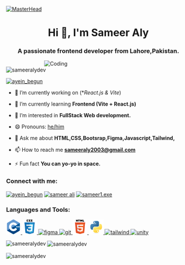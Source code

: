 [![MasterHead](https://mir-s3-cdn-cf.behance.net/project_modules/max_1200/79731568097599.5b50bca477735.jpg)](https://github.com/Sameeralydev)
<h1 align="center">Hi 👋, I'm Sameer Aly</h1>
<h3 align="center">A passionate frontend developer from Lahore,Pakistan.</h3>
<img align="right" alt="Coding" width="400" src="https://gomycode.com/eg/wp-content/uploads/sites/28/2023/11/1_yw0TnheAGN-LPneDaTlaxw.gif">


<p align="left"> <img src="https://komarev.com/ghpvc/?username=sameeralydev&label=Profile%20views&color=0e75b6&style=flat" alt="sameeralydev" /> </p>

<p align="left"> <a href="https://twitter.com/ayein_begun" target="blank"><img src="https://img.shields.io/twitter/follow/ayein_begun?logo=twitter&style=for-the-badge" alt="ayein_begun" /></a> </p>

- 🔭 I’m currently working on (**React.js & Vite*)

- 🌱 I’m currently learning **Frontend (Vite + React.js)**

- 👀 I’m interested in **FullStack Web development.**

- 😄 Pronouns: [he/him](he/him)

- 💬 Ask me about **HTML,CSS,Bootsrap,Figma,Javascript,Tailwind,**

- 📫 How to reach me **sameeraly2003@gmail.com**

- ⚡ Fun fact **You can yo-yo in space.**

<h3 align="left">Connect with me:</h3>
<p align="left">
<a href="https://twitter.com/ayein_begun" target="blank"><img align="center" src="https://raw.githubusercontent.com/rahuldkjain/github-profile-readme-generator/master/src/images/icons/Social/twitter.svg" alt="ayein_begun" height="30" width="40" /></a>
<a href="https://linkedin.com/in/sameer ali" target="blank"><img align="center" src="https://raw.githubusercontent.com/rahuldkjain/github-profile-readme-generator/master/src/images/icons/Social/linked-in-alt.svg" alt="sameer ali" height="30" width="40" /></a>
<a href="https://instagram.com/sameer1.exe" target="blank"><img align="center" src="https://raw.githubusercontent.com/rahuldkjain/github-profile-readme-generator/master/src/images/icons/Social/instagram.svg" alt="sameer1.exe" height="30" width="40" /></a>
</p>

<h3 align="left">Languages and Tools:</h3>
<p align="left"> <a href="https://www.w3schools.com/cpp/" target="_blank" rel="noreferrer"> <img src="https://raw.githubusercontent.com/devicons/devicon/master/icons/cplusplus/cplusplus-original.svg" alt="cplusplus" width="40" height="40"/> </a> <a href="https://www.w3schools.com/css/" target="_blank" rel="noreferrer"> <img src="https://raw.githubusercontent.com/devicons/devicon/master/icons/css3/css3-original-wordmark.svg" alt="css3" width="40" height="40"/> </a> <a href="https://www.figma.com/" target="_blank" rel="noreferrer"> <img src="https://www.vectorlogo.zone/logos/figma/figma-icon.svg" alt="figma" width="40" height="40"/> </a> <a href="https://git-scm.com/" target="_blank" rel="noreferrer"> <img src="https://www.vectorlogo.zone/logos/git-scm/git-scm-icon.svg" alt="git" width="40" height="40"/> </a> <a href="https://www.w3.org/html/" target="_blank" rel="noreferrer"> <img src="https://raw.githubusercontent.com/devicons/devicon/master/icons/html5/html5-original-wordmark.svg" alt="html5" width="40" height="40"/> </a> <a href="https://www.python.org" target="_blank" rel="noreferrer"> <img src="https://raw.githubusercontent.com/devicons/devicon/master/icons/python/python-original.svg" alt="python" width="40" height="40"/> </a> <a href="https://tailwindcss.com/" target="_blank" rel="noreferrer"> <img src="https://www.vectorlogo.zone/logos/tailwindcss/tailwindcss-icon.svg" alt="tailwind" width="40" height="40"/> </a> <a href="https://unity.com/" target="_blank" rel="noreferrer"> <img src="https://www.vectorlogo.zone/logos/unity3d/unity3d-icon.svg" alt="unity" width="40" height="40"/> </a> </p>

<p><img align="left" src="https://github-readme-stats.vercel.app/api/top-langs?username=sameeralydev&show_icons=true&locale=en&layout=compact" alt="sameeralydev" /></p>

<p>&nbsp;<img align="center" src="https://github-readme-stats.vercel.app/api?username=sameeralydev&show_icons=true&locale=en" alt="sameeralydev" /></p>

<p><img align="center" src="https://github-readme-streak-stats.herokuapp.com/?user=sameeralydev&" alt="sameeralydev" /></p>

